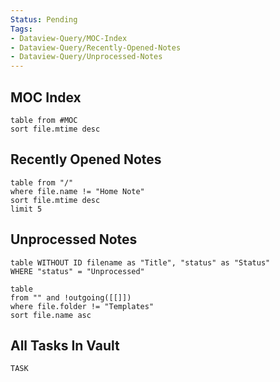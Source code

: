 ```yaml
---
Status: Pending
Tags: 
- Dataview-Query/MOC-Index 
- Dataview-Query/Recently-Opened-Notes
- Dataview-Query/Unprocessed-Notes
---
```



## MOC Index

```dataview
table from #MOC
sort file.mtime desc
```

## Recently Opened Notes 

```dataview
table from "/"
where file.name != "Home Note"
sort file.mtime desc
limit 5
```

## Unprocessed Notes


```dataview
table WITHOUT ID filename as "Title", "status" as "Status"
WHERE "status" = "Unprocessed"
```

```dataview
table
from "" and !outgoing([[]])
where file.folder != "Templates"
sort file.name asc
```

## All Tasks In Vault

```dataview 
TASK 
```
